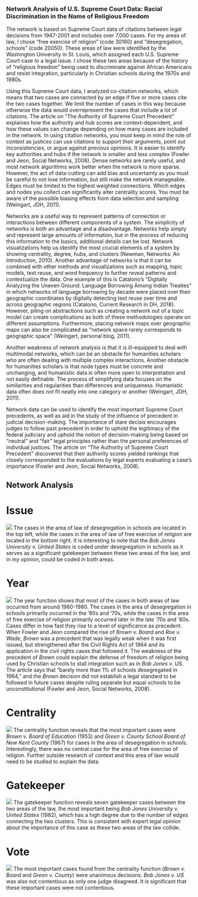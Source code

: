 ### Network Analysis of U.S. Supreme Court Data: Racial Discrimination in the Name of Religious Freedom

The network is based on Supreme Court data of citations between legal decisions from 1947-2001 and includes over 7,000 cases. For my areas of law, I chose “free exercise of religion” (code 30160) and “desegregation, schools” (code 20050). These areas of law were identified by the Washington University in St. Louis, which assigned each U.S. Supreme Court case to a legal issue. I chose these two areas because of the history of “religious freedom” being used to discriminate against African Americans and resist integration, particularly in Christian schools during the 1970s and 1980s. 

Using this Supreme Court data, I analyzed co-citation networks, which means that two cases are connected by an edge if five or more cases cite the two cases together. We limit the number of cases in this way because otherwise the data would overrepresent the cases that include a lot of citations. The article on “The Authority of Supreme Court Precedent” explaines how the authority and hub scores are context-dependent, and how these values can change depending on how many cases are included in the network. In using citation networks, you must keep in mind the role of context as justices can use citations to support their arguments, point out inconsistencies, or argue against previous opinions. It is easier to identify key authorities and hubs if the network is smaller and less complex (Fowler and Jeon, Social Networks, 2008). Dense networks are rarely useful, and most network algorithms work better when the network is more sparse. However, the act of data-cutting can add bias and uncertainty as you must be careful to not lose information, but still make the network manageable. Edges must be limited to the highest weighted connections. Which edges and nodes you collect can significantly alter centrality scores. You must be aware of the possible biasing effects from data selection and sampling (Weingart, JDH, 2011). 

Networks are a useful way to represent patterns of connection or interactions between different components of a system. The simplicity of networks is both an advantage and a disadvantage. Networks help simply and represent large amounts of information, but in the process of reducing this information to the basics, additional details can be lost. Network visualizations help us identify the most crucial elements of a system by showing centrality, degree, hubs, and clusters (Newman, Networks: An Introduction, 2010). Another advantage of networks is that it can be combined with other methods and visualizations such as mapping, topic models, text reuse, and word frequency to further reveal patterns and contextualize the data. One example of this is Catalono’s “Digitally Analyzing the Uneven Ground: Language Borrowing Among Indian Treaties” in which networks of language borrowing by decade were placed over their geographic coordinates by digitally detecting text reuse over time and across geographic regions (Catalono, Current Research in DH, 2018). However, piling on abstractions such as creating a network out of a topic model can create complications as both of these methodologies operate on different assumptions. Furthermore, placing network maps over geographic maps can also be complicated as “network space rarely corresponds to geographic space” (Weingart, personal blog, 2011). 

Another weakness of network analysis is that it is ill-equipped to deal with multimodal networks, which can be an obstacle for humanities scholars who are often dealing with multiple complex interactions. Another obstacle for humanities scholars is that node types must be concrete and unchanging, and humanistic data is often more open to interpretation and not easily definable. The process of simplifying data focuses on the similarities and regularities than differences and uniqueness. Humanistic data often does not fit neatly into one category or another (Weingart, JDH, 2011).

Network data can be used to identify the most important Supreme Court precedents, as well as aid in the study of the influence of precedent in judicial decision-making. The importance of stare decisis encourages judges to follow past precedent in order to uphold the legitimacy of the federal judiciary and uphold the notion of decision-making being based on “neutral” and “fair” legal principles rather than the personal preferences of individual justices. The article on “The Authority of Supreme Court Precedent” discovered that their authority scores yielded rankings that closely corresponded to the evaluations by legal experts evaluating a case’s importance (Fowler and Jeon, Social Networks, 2008).  

## Network Analysis 

# Issue
![](https://github.com/introdh/intro-dh2018-kristi-m/blob/master/images/plot_issue.png)
The cases in the area of law of desegregation in schools are located in the top left, while the cases in the area of law of free exercise of religion are located in the bottom right. It is interesting to note that the *Bob Jones University v. United States* is coded under desegregation in schools as it serves as a significant gatekeeper between these two areas of the law, and in my opinion, could be coded in both areas.

# Year
![](https://github.com/introdh/intro-dh2018-kristi-m/blob/master/images/plot_year.png)
The year function shows that most of the cases in both areas of law occurred from around 1960-1980. The cases in the area of desegregation in schools primarily occurred in the ’60s and ‘70s, while the cases in the area of free exercise of religion primarily occurred later in the late ‘70s and ‘80s. Cases differ in how fast they rise to a level of significance as precedent. When Fowler and Jeon compared the rise of *Brown v. Board* and *Roe v. Wade*, *Brown* was a precedent that was legally weak when it was first issued, but strengthened after the Civil Rights Act of 1964 and its application in the civil rights cases that followed it. The weakness of the precedent of *Brown* could explain the defense of freedom of religion being used by Christian schools to stall integration such as in *Bob Jones v. US*. The article says that “barely more than 1% of schools desegregated in 1964,” and the *Brown* decision did not establish a legal standard to be followed in future cases despite ruling separate but equal schools to be unconstitutional (Fowler and Jeon, Social Networks, 2008). 

# Centrality
![](https://github.com/introdh/intro-dh2018-kristi-m/blob/master/images/plot_centrality.png)
The centrality function reveals that the most important cases were *Brown v. Board of Education* (1953) and *Green v. County School Board of New Kent County* (1967) for cases in the area of desegregation in schools. Interestingly, there was no central case for the area of free exercise of religion. Further outside research of context and this area of law would need to be studied to explain the data.

# Gatekeeper
![](https://github.com/introdh/intro-dh2018-kristi-m/blob/master/images/plot_gatekeeper.png)
The gatekeeper function reveals seven gatekeeper cases between the two areas of the law, the most important being *Bob Jones University v. United States* (1982), which has a high degree due to the number of edges connecting the two clusters. This is consistent with expert legal opinion about the importance of this case as these two areas of the law collide. 

# Vote
![](https://github.com/introdh/intro-dh2018-kristi-m/blob/master/images/plot_vote.png)
The most important cases found from the centrality function (*Brown v. Board* and *Green v. County*) were unanimous decisions. *Bob Jones v. US* was also not contentious as only one judge disagreed. It is significant that these important cases were not contentious. 
